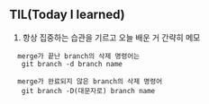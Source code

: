 ## TIL(Today I learned)

1. 항상 집중하는 습관을 기르고 오늘 배운 거 간략히 메모

```
  merge가 끝난 branch의 삭제 명령어는
   git branch -d branch name
   
  merge가 완료되지 않은 branch의 삭제 명령어
   git branch -D(대문자로) branch name
   
```
